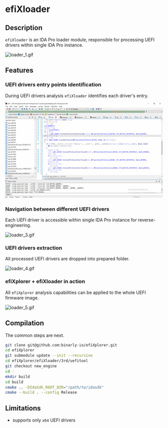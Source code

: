 # efiXloader

## Description

`efiXloader` is an IDA Pro loader module, responsible for processing UEFI drivers within single IDA Pro instance.

![loader_1.gif](pics/loader_1.gif)

## Features

### UEFI drivers entry points identification

During UEFI drivers analysis `efiXloader` identifies each driver's entry.

![loader_2.gif](pics/loader_6.gif)

### Navigation between different UEFI drivers

Each UEFI driver is accessible within single IDA Pro instance for reverse-engineering.

![loader_3.gif](pics/loader_3.gif)

### UEFI drivers extraction

All processed UEFI drivers are dropped into prepared folder.

![loader_4.gif](pics/loader_4.gif)

### efiXplorer + efiXloader in action

All `efiXplorer` analysis capabilities can be applied to the whole UEFI firmware image.

![loader_5.gif](pics/loader_5.gif)

## Compilation

The common steps are next.

```bash
git clone git@github.com:binarly-io/efiXplorer.git
cd efiXplorer
git submodule update --init --recursive
cd efiXplorer/efiXloader/3rd/uefitool
git checkout new_engine
cd -
mkdir build
cd build
cmake .. -DIdaSdk_ROOT_DIR="/path/to/idasdk"
cmake --build . --config Release
```

## Limitations

- supports only `x64` UEFI drivers
